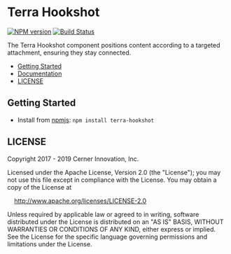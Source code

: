# Terra Hookshot


[![NPM version](https://badgen.net/npm/v/terra-hookshot)](https://www.npmjs.org/package/terra-hookshot)
[![Build Status](https://badgen.net/travis/cerner/terra-framework)](https://travis-ci.org/cerner/terra-framework)

The Terra Hookshot component positions content according to a targeted attachment, ensuring they stay connected.

- [Getting Started](#getting-started)
- [Documentation](https://github.com/cerner/terra-framework/tree/master/packages/terra-hookshot/docs)
- [LICENSE](#license)

## Getting Started

- Install from [npmjs](https://www.npmjs.com): `npm install terra-hookshot`

## LICENSE

Copyright 2017 - 2019 Cerner Innovation, Inc.

Licensed under the Apache License, Version 2.0 (the "License"); you may not use this file except in compliance with the License. You may obtain a copy of the License at

&nbsp;&nbsp;&nbsp;&nbsp;http://www.apache.org/licenses/LICENSE-2.0

Unless required by applicable law or agreed to in writing, software distributed under the License is distributed on an "AS IS" BASIS, WITHOUT WARRANTIES OR CONDITIONS OF ANY KIND, either express or implied. See the License for the specific language governing permissions and limitations under the License.
